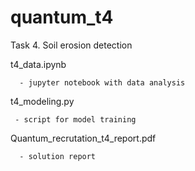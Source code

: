 # quantum_t4

Task 4. Soil erosion detection

t4_data.ipynb       
      
      - jupyter notebook with data analysis
        
        
t4_modeling.py
     
     - script for model training
      
      
Quantum_recrutation_t4_report.pdf
      
      - solution report
